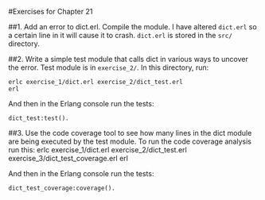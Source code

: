 #Exercises for Chapter 21

##1. Add an error to dict.erl. Compile the module.
I have altered `dict.erl` so a certain line in it will cause it to crash. `dict.erl` is stored in the `src/` directory.

##2. Write a simple test module that calls dict in various ways to uncover the error.
Test module is in `exercise_2/`. In this directory, run:

    erlc exercise_1/dict.erl exercise_2/dict_test.erl
    erl

And then in the Erlang console run the tests:

    dict_test:test().


##3. Use the code coverage tool to see how many lines in the dict module are being executed by the test module.
To run the code coverage analysis run this:
    erlc exercise_1/dict.erl exercise_2/dict_test.erl exercise_3/dict_test_coverage.erl
    erl

And then in the Erlang console run the tests:

    dict_test_coverage:coverage().

